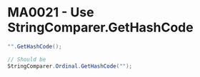# MA0021 - Use StringComparer.GetHashCode

````csharp
"".GetHashCode();

// Should be
StringComparer.Ordinal.GetHashCode("");
````
